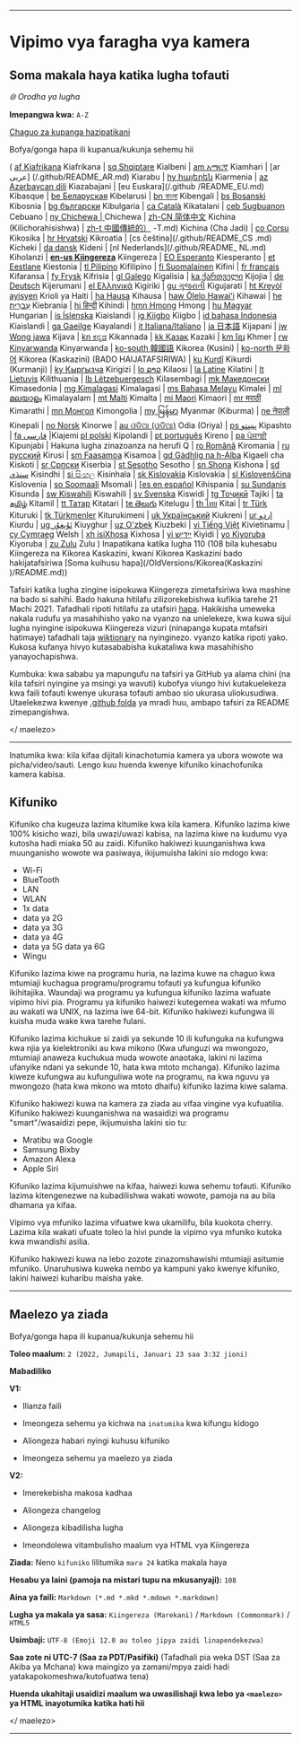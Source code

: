 
***

# Vipimo vya faragha vya kamera

## Soma makala haya katika lugha tofauti

_🌐 Orodha ya lugha_

**Imepangwa kwa:** `A-Z`

[Chaguo za kupanga hazipatikani](https://github.com/seanpm2001/Camera-privacy-specification/)

<maelezo fungua><summary><p>Bofya/gonga hapa ili kupanua/kukunja sehemu hii</p></summary>

( [af Kiafrikana](/.github/README_AF.md) Kiafrikana | [sq Shqiptare](/.github/README_SQ.md) Kialbeni | [am አማርኛ](/.github/README_AM.md) Kiamhari | [ar عربى] (/.github/README_AR.md) Kiarabu | [hy հայերեն](/.github/README_HY.md) Kiarmenia | [az Azərbaycan dili](/.github/README_AZ.md) Kiazabajani | [eu Euskara](/.github /README_EU.md) Kibasque | [be Беларуская](/.github/README_BE.md) Kibelarusi | [bn বাংলা](/.github/README_BN.md) Kibengali | [bs Bosanski](/.github/README_BS.md) Kibosnia | [bg български](/.github/README_BG.md) Kibulgaria | [ca Català](/.github/README_CA.md) Kikatalani | [ceb Sugbuanon](/.github/README_CEB.md) Cebuano | [ny Chichewa | ](/.github/README_NY.md) Chichewa | [zh-CN 简体中文](/.github/README_ZH-CN.md) Kichina (Kilichorahisishwa) | [zh-t 中國傳統的）](/.github/README_ZH) -T.md) Kichina (Cha Jadi) | [co Corsu](/.github/README_CO.md) Kikosika | [hr Hrvatski](/.github/README_HR.md) Kikroatia | [cs čeština](/.github/README_CS .md) Kicheki | [da dansk](README_DA.md) Kideni | [nl Nederlands](/.github/README_ NL.md) Kiholanzi | [**en-us Kiingereza**](/.github/README.md) Kiingereza | [EO Esperanto](/.github/README_EO.md) Kiesperanto | [et Eestlane](/.github/README_ET.md) Kiestonia | [tl Pilipino](/.github/README_TL.md) Kifilipino | [fi Suomalainen](/.github/README_FI.md) Kifini | [fr français](/.github/README_FR.md) Kifaransa | [fy Frysk](/.github/README_FY.md) Kifrisia | [gl Galego](/.github/README_GL.md) Kigalisia | [ka ქართველი](/.github/README_KA) Kijojia | [de Deutsch](/.github/README_DE.md) Kijerumani | [el Ελληνικά](/.github/README_EL.md) Kigiriki | [gu ગુજરાતી](/.github/README_GU.md) Kigujarati | [ht Kreyòl ayisyen](/.github/README_HT.md) Krioli ya Haiti | [ha Hausa](/.github/README_HA.md) Kihausa | [haw Ōlelo Hawaiʻi](/.github/README_HAW.md) Kihawai | [he עִברִית](/.github/README_HE.md) Kiebrania | [hi हिन्दी](/.github/README_HI.md) Kihindi | [hmn Hmong](/.github/README_HMN.md) Hmong | [hu Magyar](/.github/README_HU.md) Hungarian | [is Íslenska](/.github/README_IS.md) Kiaislandi | [ig Kiigbo](/.github/README_IG.md) Kiigbo | [id bahasa Indonesia](/.github/README_ID.md) Kiaislandi | [ga Gaeilge](/.github/README_GA.md) Kiayalandi | [it Italiana/Italiano](/.github/README_IT.md) | [ja 日本語](/.github/README_JA.md) Kijapani | [jw Wong jawa](/.github/README_JW.md) Kijava | [kn ಕನ್ನಡ](/.github/README_KN.md) Kikannada | [kk Қазақ](/.github/README_KK.md) Kazaki | [km ខ្មែរ](/.github/README_KM.md) Khmer | [rw Kinyarwanda](/.github/README_RW.md) Kinyarwanda | [ko-south 韓國語](/.github/README_KO_SOUTH.md) Kikorea (Kusini) | [ko-north 문화어](README_KO_NORTH.md) Kikorea (Kaskazini) (BADO HAIJATAFSIRIWA) | [ku Kurdî](/.github/README_KU.md) Kikurdi (Kurmanji) | [ky Кыргызча](/.github/README_KY.md) Kirigizi | [lo ລາວ](/.github/README_LO.md) Kilaosi | [la Latine](/.github/README_LA.md) Kilatini | [lt Lietuvis](/.github/README_LT.md) Kilithuania | [lb Lëtzebuergesch](/.github/README_LB.md) Kilasembagi | [mk Македонски](/.github/README_MK.md) Kimasedonia | [mg Kimalagasi](/.github/README_MG.md) Kimalagasi | [ms Bahasa Melayu](/.github/README_MS.md) Kimalei | [ml മലയാളം](/.github/README_ML.md) Kimalayalam | [mt Malti](/.github/README_MT.md) Kimalta | [mi Maori](/.github/README_MI.md) Kimaori | [mr मराठी](/.github/README_MR.md) Kimarathi | [mn Монгол](/.github/README_MN.md) Kimongolia | [my မြန်မာ](/.github/README_MY.md) Myanmar (Kiburma) | [ne नेपाली](/.github/README_NE.md) Kinepali | [no Norsk](/.github/README_NO.md) Kinorwe | [au ଓଡିଆ (ଓଡିଆ)](/.github/README_OR.md) Odia (Oriya) | [ps پښتو](/.github/README_PS.md) Kipashto | [fa فارسی](/.github/README_FA.md) |Kiajemi [pl polski](/.github/README_PL.md) Kipolandi | [pt português](/.github/README_PT.md) Kireno | [pa ਪੰਜਾਬੀ](/.github/README_PA.md) Kipunjabi | Hakuna lugha zinazoanza na herufi Q | [ro Română](/.github/README_RO.md) Kiromania | [ru русский](/.github/README_RU.md) Kirusi | [sm Faasamoa](/.github/README_SM.md) Kisamoa | [gd Gàdhlig na h-Alba](/.github/README_GD.md) Kigaeli cha Kiskoti | [sr Српски](/.github/README_SR.md) Kiserbia | [st Sesotho](/.github/README_ST.md) Sesotho | [sn Shona](/.github/README_SN.md) Kishona | [sd سنڌي](/.github/README_SD.md) Kisindhi | [si සිංහල](/.github/README_SI.md) Kisinhala | [sk Kislovakia](/.github/README_SK.md) Kislovakia | [sl Kislovenščina](/.github/README_SL.md) Kislovenia | [so Soomaali](/.github/README_SO.md) Msomali | [[es en español](/.github/README_ES.md) Kihispania | [su Sundanis](/.github/README_SU.md) Kisunda | [sw Kiswahili](/.github/README_SW.md) Kiswahili | [sv Svenska](/.github/README_SV.md) Kiswidi | [tg Тоҷикӣ](/.github/README_TG.md) Tajiki | [ta தமிழ்](/.github/README_TA.md) Kitamil | [tt Татар](/.github/README_TT.md) Kitatari | [te తెలుగు](/.github/README_TE.md) Kitelugu | [th ไทย](/.github/README_TH.md) Kitai | [tr Türk](/.github/README_TR.md) Kituruki | [tk Türkmenler](/.github/README_TK.md) Kiturukimeni | [uk Український](/.github/README_UK.md) Kiukreni | [ur اردو](/.github/README_UR.md) Kiurdu | [ug ئۇيغۇر](/.github/README_UG.md) Kiuyghur | [uz O'zbek](/.github/README_UZ.md) Kiuzbeki | [vi Tiếng Việt](/.github/README_VI.md) Kivietinamu | [cy Cymraeg](/.github/README_CY.md) Welsh | [xh isiXhosa](/.github/README_XH.md) Kixhosa | [yi יידיש](/.github/README_YI.md) Kiyidi | [yo Kiyoruba](/.github/README_YO.md) Kiyoruba | [zu Zulu](/.github/README_ZU.md) Zulu ) Inapatikana katika lugha 110 (108 bila kuhesabu Kiingereza na Kikorea Kaskazini, kwani Kikorea Kaskazini bado hakijatafsiriwa [Soma kuihusu hapa](/OldVersions/Kikorea(Kaskazini )/README.md))

Tafsiri katika lugha zingine isipokuwa Kiingereza zimetafsiriwa kwa mashine na bado si sahihi. Bado hakuna hitilafu zilizorekebishwa kufikia tarehe 21 Machi 2021. Tafadhali ripoti hitilafu za utafsiri [hapa](https://github.com/seanpm2001/SeansLifeArchive_Extras_Wikipedia/issues/). Hakikisha umeweka nakala rudufu ya masahihisho yako na vyanzo na unielekeze, kwa kuwa sijui lugha nyingine isipokuwa Kiingereza vizuri (ninapanga kupata mtafsiri hatimaye) tafadhali taja [wiktionary](https://en.wiktionary.org) na nyinginezo. vyanzo katika ripoti yako. Kukosa kufanya hivyo kutasababisha kukataliwa kwa masahihisho yanayochapishwa.

Kumbuka: kwa sababu ya mapungufu na tafsiri ya GitHub ya alama chini (na kila tafsiri nyingine ya msingi ya wavuti) kubofya viungo hivi kutakuelekeza kwa faili tofauti kwenye ukurasa tofauti ambao sio ukurasa uliokusudiwa. Utaelekezwa kwenye [.github folda](/.github/) ya mradi huu, ambapo tafsiri za README zimepangishwa.

</ maelezo>

---

Inatumika kwa: kila kifaa dijitali kinachotumia kamera ya ubora wowote wa picha/video/sauti. Lengo kuu huenda kwenye kifuniko kinachofunika kamera kabisa.

## Kifuniko

Kifuniko cha kugeuza lazima kitumike kwa kila kamera. Kifuniko lazima kiwe 100% kisicho wazi, bila uwazi/uwazi kabisa, na lazima kiwe na kudumu vya kutosha hadi miaka 50 au zaidi. Kifuniko hakiwezi kuunganishwa kwa muunganisho wowote wa pasiwaya, ikijumuisha lakini sio mdogo kwa:

- Wi-Fi
- BlueTooth
- LAN
- WLAN
- 1x data
- data ya 2G
- data ya 3G
- data ya 4G
- data ya 5G
data ya 6G
- Wingu

Kifuniko lazima kiwe na programu huria, na lazima kuwe na chaguo kwa mtumiaji kuchagua programu/programu tofauti ya kufungua kifuniko ikihitajika. Waundaji wa programu ya kufungua kifuniko lazima wafuate vipimo hivi pia. Programu ya kifuniko haiwezi kutegemea wakati wa mfumo au wakati wa UNIX, na lazima iwe 64-bit. Kifuniko hakiwezi kufungwa ili kuisha muda wake kwa tarehe fulani.

Kifuniko lazima kichukue si zaidi ya sekunde 10 ili kufunguka na kufungwa kwa njia ya kielektroniki au kwa mikono (Kwa ufunguzi wa mwongozo, mtumiaji anaweza kuchukua muda wowote anaotaka, lakini ni lazima ufanyike ndani ya sekunde 10, hata kwa mtoto mchanga). Kifuniko lazima kiweze kufungwa au kufunguliwa wote na programu, na kwa nguvu ya mwongozo (hata kwa mkono wa mtoto dhaifu) kifuniko lazima kiwe salama.

Kifuniko hakiwezi kuwa na kamera za ziada au vifaa vingine vya kufuatilia. Kifuniko hakiwezi kuunganishwa na wasaidizi wa programu "smart"/wasaidizi pepe, ikijumuisha lakini sio tu:

* Mratibu wa Google
* Samsung Bixby
* Amazon Alexa
* Apple Siri

Kifuniko lazima kijumuishwe na kifaa, haiwezi kuwa sehemu tofauti. Kifuniko lazima kitengenezwe na kubadilishwa wakati wowote, pamoja na au bila dhamana ya kifaa.

Vipimo vya mfuniko lazima vifuatwe kwa ukamilifu, bila kuokota cherry. Lazima kila wakati ufuate toleo la hivi punde la vipimo vya mfuniko kutoka kwa mwandishi asilia.

Kifuniko hakiwezi kuwa na lebo zozote zinazomshawishi mtumiaji asitumie mfuniko. Unaruhusiwa kuweka nembo ya kampuni yako kwenye kifuniko, lakini haiwezi kuharibu maisha yake.

***

## Maelezo ya ziada

<maelezo fungua><summary><p>Bofya/gonga hapa ili kupanua/kukunja sehemu hii</p></summary>

**Toleo maalum:** `2 (2022, Jumapili, Januari 23 saa 3:32 jioni)`

**Mabadiliko**

**V1:**

- Ilianza faili

- Imeongeza sehemu ya kichwa na `inatumika` kwa kifungu kidogo

- Aliongeza habari nyingi kuhusu kifuniko

- Imeongeza sehemu ya maelezo ya ziada

**V2:**

- Imerekebisha makosa kadhaa

- Aliongeza changelog

- Aliongeza kibadilisha lugha

- Imeondolewa vitambulisho maalum vya HTML vya Kiingereza

**Ziada:** Neno `kifuniko` lilitumika `mara 24` katika makala haya

**Hesabu ya laini (pamoja na mistari tupu na mkusanyaji):** `108`

**Aina ya faili:** `Markdown (*.md *.mkd *.mdown *.markdown)`

**Lugha ya makala ya sasa:** `Kiingereza (Marekani)` / `Markdown (Commonmark)` / `HTML5`

**Usimbaji:** `UTF-8 (Emoji 12.0 au toleo jipya zaidi linapendekezwa)`

**Saa zote ni UTC-7 (Saa za PDT/Pasifiki)** (Tafadhali pia weka DST (Saa za Akiba ya Mchana) kwa maingizo ya zamani/mpya zaidi hadi yatakapokomeshwa/kutofuatwa tena)

**Huenda ukahitaji usaidizi maalum wa uwasilishaji kwa lebo ya `<maelezo>` ya HTML inayotumika katika hati hii**

</ maelezo>

***
